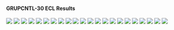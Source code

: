 #### GRUPCNTL-30 ECL Results

![](ECL/GRUPCNTL-30-Bottom_Hole_Pressure.png)
![](ECL/GRUPCNTL-30-Field_Production_Comparison_Plot.png)
![](ECL/GRUPCNTL-30-Field_Sales_Gas_Production_Comparison_Plot.png)
![](ECL/GRUPCNTL-30-Field_Water_Injection_Comparison_Plot.png)
![](ECL/GRUPCNTL-30-Group_INJE_Gas_Injection_Comparison_Plot.png)
![](ECL/GRUPCNTL-30-Group_INJE_Water_Injection_Comparison_Plot.png)
![](ECL/GRUPCNTL-30-Group_PROD_Production_Comparison_Plot.png)
![](ECL/GRUPCNTL-30-Well_INJ1_Gas_Injection_Comparison_Plot.png)
![](ECL/GRUPCNTL-30-Well_INJ1_Water_Injection_Performance.png)
![](ECL/GRUPCNTL-30-Well_INJ2_Water_Injection_Performance.png)
![](ECL/GRUPCNTL-30-Well_PROD1_Pressure_Comparison_Plot.png)
![](ECL/GRUPCNTL-30-Well_PROD1_Production_and_Mode_of_Control_Plot.png)
![](ECL/GRUPCNTL-30-Well_PROD1_Production_Performance.png)
![](ECL/GRUPCNTL-30-Well_PROD2_Pressure_Comparison_Plot.png)
![](ECL/GRUPCNTL-30-Well_PROD2_Production_and_Mode_of_Control_Plot.png)
![](ECL/GRUPCNTL-30-Well_PROD2_Production_Performance.png)
![](ECL/GRUPCNTL-30-Well_PROD3_Pressure_Comparison_Plot.png)
![](ECL/GRUPCNTL-30-Well_PROD3_Production_and_Mode_of_Control_Plot.png)
![](ECL/GRUPCNTL-30-Well_PROD3_Production_Performance.png)
![](ECL/GRUPCNTL-30-Well_PROD4_Pressure_Comparison_Plot.png)
![](ECL/GRUPCNTL-30-Well_PROD4_Production_and_Mode_of_Control_Plot.png)
![](ECL/GRUPCNTL-30-Well_PROD4_Production_Performance.png)
